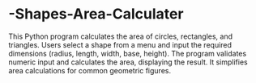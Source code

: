 # -Shapes-Area-Calculater
This Python program calculates the area of circles, rectangles, and triangles.  Users select a shape from a menu and input the required dimensions (radius, length, width, base, height). The program validates numeric input and calculates the area, displaying the result.  It  simplifies area calculations for common geometric figures.
